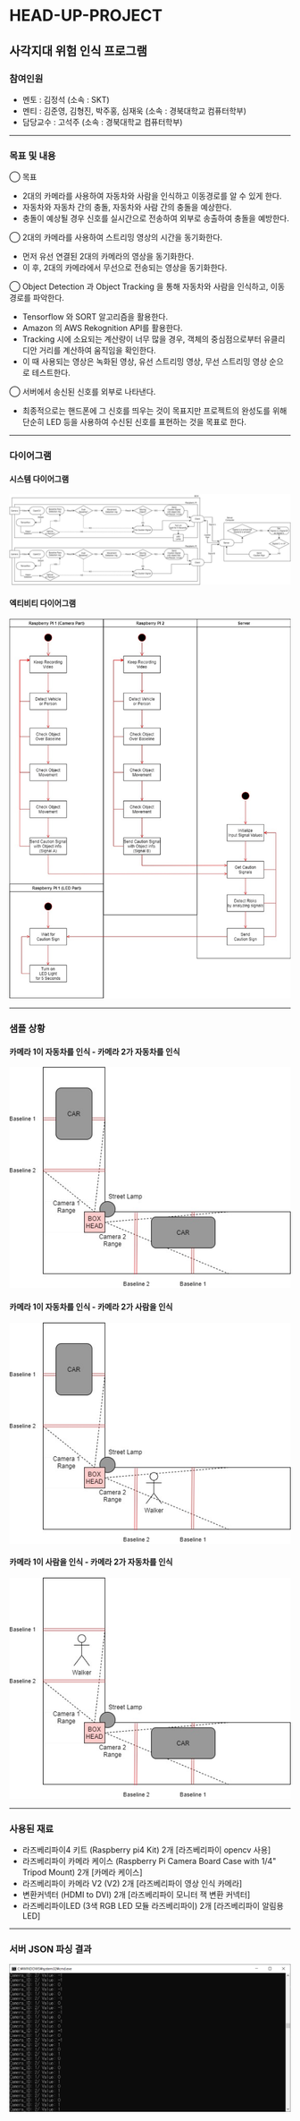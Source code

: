 # HEAD-UP-PROJECT
## 사각지대 위험 인식 프로그램
### 참여인원
- 멘토 : 김정석 (소속 : SKT)   
- 멘티 : 김준영, 김형진, 박주홍, 심재욱 (소속 : 경북대학교 컴퓨터학부)   
- 담당교수 : 고석주 (소속 : 경북대학교 컴퓨터학부)

---

### 목표 및 내용
◯ 목표
- 2대의 카메라를 사용하여 자동차와 사람을 인식하고 이동경로를 알 수 있게 한다. 
- 자동차와 자동차 간의 충돌, 자동차와 사람 간의 충돌을 예상한다.
- 충돌이 예상될 경우 신호를 실시간으로 전송하여 외부로 송출하여 충돌을 예방한다.

◯ 2대의 카메라를 사용하여 스트리밍 영상의 시간을 동기화한다.
- 먼저 유선 연결된 2대의 카메라의 영상을 동기화한다.
- 이 후, 2대의 카메라에서 무선으로 전송되는 영상을 동기화한다.

◯ Object Detection 과 Object Tracking 을 통해 자동차와 사람을 인식하고, 이동경로를 파악한다.
- Tensorflow 와 SORT 알고리즘을 활용한다.
- Amazon 의 AWS Rekognition API를 활용한다.
- Tracking 시에 소요되는 계산량이 너무 많을 경우, 객체의 중심점으로부터 유클리디안 거리를 계산하여 움직임을 확인한다.
- 이 때 사용되는 영상은 녹화된 영상, 유선 스트리밍 영상, 무선 스트리밍 영상 순으로 테스트한다.

◯ 서버에서 송신된 신호를 외부로 나타낸다.
- 최종적으로는 핸드폰에 그 신호를 띄우는 것이 목표지만 프로젝트의 완성도를 위해 단순히 LED 등을 사용하여 수신된 신호를 표현하는 것을 목표로 한다.

---

### 다이어그램

#### 시스템 다이어그램
<img src="/문서 자료/보고서/XML 자료/BOX_HEAD_01.jpg"></img>

#### 엑티비티 다이어그램
<img src="/문서 자료/보고서/XML 자료/BOX_HEAD_ACTIVITY_DIAGRAM.jpg"></img>

---

### 샘플 상황

#### 카메라 1이 자동차를 인식 - 카메라 2가 자동차를 인식
<img src="/문서 자료/보고서/XML 자료/SITUATION_CAR_CAR.jpg"></img>

#### 카메라 1이 자동차를 인식 - 카메라 2가 사람을 인식
<img src="/문서 자료/보고서/XML 자료/SITUATION_CAR_PERSON.jpg"></img>

#### 카메라 1이 사람을 인식 - 카메라 2가 자동차를 인식
<img src="/문서 자료/보고서/XML 자료/SITUATION_PERSON_CAR.jpg"></img>


---

### 사용된 재료
- 라즈베리파이4 키트 (Raspberry pi4 Kit) 2개
[라즈베리파이 opencv 사용]
- 라즈베리파이 카메라 케이스 (Raspberry Pi Camera Board Case with 1/4" Tripod Mount) 2개
[카메라 케이스]
- 라즈베리파이 카메라 V2 (V2) 2개
[라즈베리파이 영상 인식 카메라]
- 변환커넥터 (HDMI to DVI) 2개 
[라즈베리파이 모니터 잭 변환 커넥터]
- 라즈베리파이LED (3색 RGB LED 모듈 라즈베리파이) 2개
[라즈베리파이 알림용 LED]

---

### 서버 JSON 파싱 결과
<img src="/문서 자료/사진자료/server_result_200419.png"></img>

